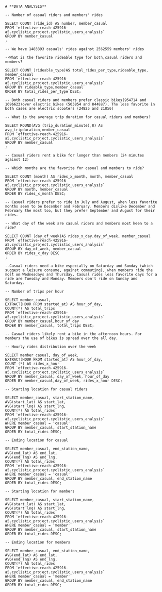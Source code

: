 `# **DATA ANALYSIS**`

`-- Number of casual riders and members' rides`

`SELECT COUNT (ride_id) AS number, member_casual`  
`` FROM `effective-reach-425916-a5.cyclistic_project.cyclistic_users_analysis` ``  
`GROUP BY member_casual`  
`;`

`-- We have 1483393 casuals' rides against 2562559 members' rides`

 `--What is the favorite rideable type for both,casual riders and members?`

`SELECT COUNT (rideable_type)AS total_rides_per_type,rideable_type, member_casual`  
`` FROM `effective-reach-425916-a5.cyclistic_project.cyclistic_users_analysis` ``  
`GROUP BY rideable_type,member_casual`  
`ORDER BY total_rides_per_type DESC;`

`-- Both casual riders and members prefer classic bikes(954714 and 1696622)over electric bikes (503854 and 844887). The less favorite in both cases are electric scooters (24825 and 21050)`

`-- What is the average trip duration for casual riders and members?`

`SELECT ROUND(AVG (trip_duration_minute),0) AS avg_tripduration,member_casual`  
`` FROM `effective-reach-425916-a5.cyclistic_project.cyclistic_users_analysis` ``  
`GROUP BY member_casual`  
`;`

`-- Casual riders rent a bike for longer than members (24 minutes against 12)`

`-- Which months are the favorite for casual and members to ride?`

`SELECT COUNT (month) AS rides_x_month, month, member_casual`  
`` FROM `effective-reach-425916-a5.cyclistic_project.cyclistic_users_analysis` ``  
`GROUP BY month, member_casual`  
`ORDER BY rides_x_month DESC;`

`-- Casual riders prefer to ride in July and August, when less favorite months seem to be December and February. Members dislike December and February the most too, but they prefer September and August for their rides.`

`-- What day of the week are casual riders and members most keen to a ride?`

`SELECT COUNT (day_of_week)AS rides_x_day,day_of_week, member_casual`  
`` FROM `effective-reach-425916-a5.cyclistic_project.cyclistic_users_analysis` ``  
`GROUP BY day_of_week, member_casual`  
`ORDER BY rides_x_day DESC`  
`;`

`--Casual riders need a bike especially on Saturday and Sunday (which suggest a leisure consume, against commuting), when members ride the most on Wednesdays and Thursday. Casual rides less favorite days for a ride are Tuesday and Monday. Members don't ride on Sunday and Saturday.`

`-- Number of trips per hour`

`SELECT member_casual,`  
`EXTRACT(HOUR FROM started_at) AS hour_of_day,`  
`COUNT(*) AS total_trips`  
`` FROM `effective-reach-425916-a5.cyclistic_project.cyclistic_users_analysis` ``  
`GROUP BY member_casual,hour_of_day`  
`ORDER BY member_casual, total_trips DESC;`

`-- Casual riders likely rent a bike in the afternoon hours. For members the use of bikes is spread over the all day.`

`-- Hourly rides distribution over the week`

`SELECT member_casual, day_of_week,`  
`EXTRACT(HOUR FROM started_at) AS hour_of_day,`  
`COUNT (*) AS rides_x_hour`  
`` FROM `effective-reach-425916-a5.cyclistic_project.cyclistic_users_analysis` ``  
`GROUP BY member_casual, day_of_week, hour_of_day`  
`ORDER BY member_casual,day_of_week, rides_x_hour DESC;`

`-- Starting location for casual riders`

`SELECT member_casual, start_station_name,`  
`AVG(start_lat) AS start_lat,`  
`AVG(start_lng) AS start_lng,`  
`COUNT(*) AS total_rides`  
`` FROM `effective-reach-425916-a5.cyclistic_project.cyclistic_users_analysis` ``  
`WHERE member_casual = 'casual'`  
`GROUP BY member_casual, start_station_name`  
`ORDER BY total_rides DESC;`

`-- Ending location for casual`

`SELECT member_casual, end_station_name,`  
`AVG(end_lat) AS end_lat,`  
`AVG(end_lng) AS end_lng,`  
`COUNT(*) AS total_rides`  
`` FROM `effective-reach-425916-a5.cyclistic_project.cyclistic_users_analysis` ``  
`WHERE member_casual = 'casual'`  
`GROUP BY member_casual, end_station_name`  
`ORDER BY total_rides DESC;`

`-- Starting location for members`

`SELECT member_casual, start_station_name,`  
`AVG(start_lat) AS start_lat,`  
`AVG(start_lng) AS start_lng,`  
`COUNT(*) AS total_rides`  
`` FROM `effective-reach-425916-a5.cyclistic_project.cyclistic_users_analysis` ``  
`WHERE member_casual = 'member'`  
`GROUP BY member_casual, start_station_name`  
`ORDER BY total_rides DESC;`

`-- Ending location for members`

`SELECT member_casual, end_station_name,`  
`AVG(end_lat) AS end_lat,`  
`AVG(end_lng) AS end_lng,`  
`COUNT(*) AS total_rides`  
`` FROM `effective-reach-425916-a5.cyclistic_project.cyclistic_users_analysis` ``  
`WHERE member_casual = 'member'`  
`GROUP BY member_casual, end_station_name`  
`ORDER BY total_rides DESC;`  
